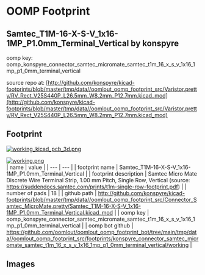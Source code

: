 # OOMP Footprint  
## Samtec_T1M-16-X-S-V_1x16-1MP_P1.0mm_Terminal_Vertical  by konspyre  
  
oomp key: oomp_konspyre_connector_samtec_micromate_samtec_t1m_16_x_s_v_1x16_1mp_p1_0mm_terminal_vertical  
  
source repo at: [http://github.com/konspyre/kicad-footprints/blob/master/tmp/data//oomlout_oomp_footprint_src/Varistor.pretty/RV_Rect_V25S440P_L26.5mm_W8.2mm_P12.7mm.kicad_mod](http://github.com/konspyre/kicad-footprints/blob/master/tmp/data//oomlout_oomp_footprint_src/Varistor.pretty/RV_Rect_V25S440P_L26.5mm_W8.2mm_P12.7mm.kicad_mod)  
## Footprint  
  
[![working_kicad_pcb_3d.png](working_kicad_pcb_3d_600.png)](working_kicad_pcb_3d.png)  
  
[![working.png](working_600.png)](working.png)  
| name | value | 
| --- | --- | 
| footprint name | Samtec_T1M-16-X-S-V_1x16-1MP_P1.0mm_Terminal_Vertical | 
| footprint description | Samtec Micro Mate Discrete Wire Terminal Strip, 1.00 mm Pitch, Single Row, Vertical (source: https://suddendocs.samtec.com/prints/t1m-single-row-footprint.pdf) | 
| number of pads | 18 | 
| github path | http://github.com/konspyre/kicad-footprints/blob/master/tmp/data//oomlout_oomp_footprint_src/Connector_Samtec_MicroMate.pretty/Samtec_T1M-16-X-S-V_1x16-1MP_P1.0mm_Terminal_Vertical.kicad_mod | 
| oomp key | oomp_konspyre_connector_samtec_micromate_samtec_t1m_16_x_s_v_1x16_1mp_p1_0mm_terminal_vertical | 
| oomp bot github | https://github.com/oomlout/oomlout_oomp_footprint_bot/tree/main/tmp/data//oomlout_oomp_footprint_src/footprints/konspyre_connector_samtec_micromate_samtec_t1m_16_x_s_v_1x16_1mp_p1_0mm_terminal_vertical/working | 
## Images  
